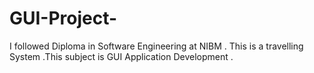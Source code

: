 # GUI-Project-
I followed Diploma in Software Engineering at NIBM . This is a travelling System .This subject is GUI Application Development .
